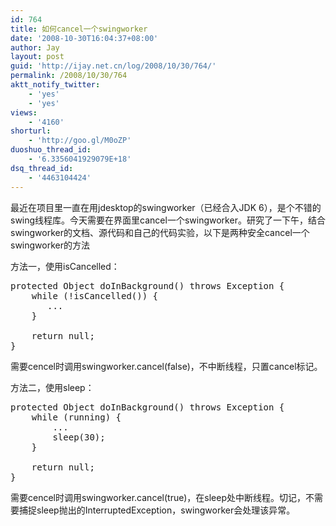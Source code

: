 ```yaml
---
id: 764
title: 如何cancel一个swingworker
date: '2008-10-30T16:04:37+08:00'
author: Jay
layout: post
guid: 'http://ijay.net.cn/log/2008/10/30/764/'
permalink: /2008/10/30/764
aktt_notify_twitter:
    - 'yes'
    - 'yes'
views:
    - '4160'
shorturl:
    - 'http://goo.gl/M0oZP'
duoshuo_thread_id:
    - '6.3356041929079E+18'
dsq_thread_id:
    - '4463104424'
---
```


最近在项目里一直在用jdesktop的swingworker（已经合入JDK 6），是个不错的swing线程库。今天需要在界面里cancel一个swingworker。研究了一下午，结合swingworker的文档、源代码和自己的代码实验，以下是两种安全cancel一个swingworker的方法

方法一，使用isCancelled：
<pre lang="java">protected Object doInBackground() throws Exception {
    while (!isCancelled()) {
       ...
    }

    return null;
}</pre>
需要cencel时调用swingworker.cancel(false)，不中断线程，只置cancel标记。

方法二，使用sleep：
<pre lang="java">protected Object doInBackground() throws Exception {
    while (running) {
        ...
        sleep(30);
    }

    return null;
}</pre>
需要cencel时调用swingworker.cancel(true)，在sleep处中断线程。切记，不需要捕捉sleep抛出的InterruptedException，swingworker会处理该异常。